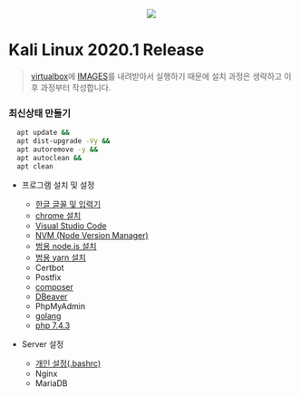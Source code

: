 <p align="center"><img src="https://www.kali.org/wp-content/uploads/2020/01/kali-2020.1.png"></p>

# Kali Linux 2020.1 Release
> [virtualbox](https://www.virtualbox.org/)에 [IMAGES](https://www.offensive-security.com/kali-linux-vm-vmware-virtualbox-image-download/#1572305786534-030ce714-cc3b)를 내려받아서 실행하기 때문에 설치 과정은 생략하고 이후 과정부터 작성합니다.
### 최신상태 만들기
```sh
  apt update &&
  apt dist-upgrade -Vy &&
  apt autoremove -y &&
  apt autoclean &&
  apt clean 
```

* 프로그램 설치 및 설정
  - [한글 글꼴 및 입력기](./install/hangul.md)
  - [chrome 설치](./install/chrome.md)
  - [Visual Studio Code](./install/vscode.md)
  - [NVM (Node Version Manager)](./install/nvm.md)
  - [범용 node.js 설치](./install/nodejs.md)
  - [범용 yarn 설치](./install/yarn.md)
  - Certbot
  - Postfix
  - [composer](./install/composer.md)
  - [DBeaver](./install/DBeaver.md)
  - PhpMyAdmin
  - [golang](./install/golang.md)
  - [php 7.4.3](./install/php.md)

* Server 설정
  - [개인 설정(.bashrc)](./settings/bashrc.md)
  - Nginx 
  - MariaDB